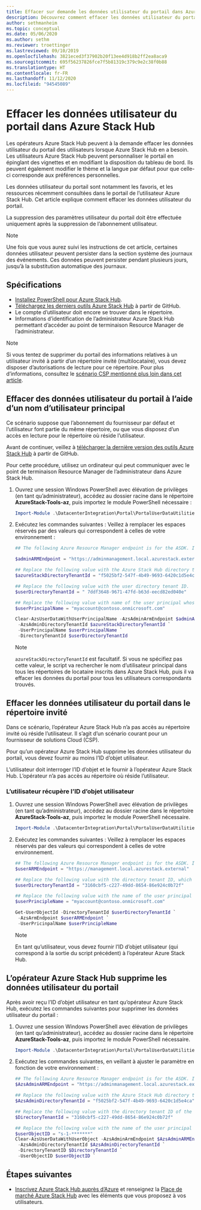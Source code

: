 ```yaml
---
title: Effacer sur demande les données utilisateur du portail dans Azure Stack Hub
description: Découvrez comment effacer les données utilisateur du portail lorsque les utilisateurs Azure Stack Hub en font la demande.
author: sethmanheim
ms.topic: conceptual
ms.date: 05/06/2020
ms.author: sethm
ms.reviewer: troettinger
ms.lastreviewed: 09/10/2019
ms.openlocfilehash: 3821eced3f37902b20f13ee4d918b2ff2ea8aca9
ms.sourcegitcommit: 695f56237826fce7f5b81319c379c9e2c38f0b88
ms.translationtype: HT
ms.contentlocale: fr-FR
ms.lasthandoff: 11/12/2020
ms.locfileid: "94545089"
---
```

# <a name="clear-portal-user-data-from-azure-stack-hub"></a>Effacer les données utilisateur du portail dans Azure Stack Hub

Les opérateurs Azure Stack Hub peuvent à la demande effacer les données utilisateur du portail des utilisateurs lorsque Azure Stack Hub en a besoin. Les utilisateurs Azure Stack Hub peuvent personnaliser le portail en épinglant des vignettes et en modifiant la disposition du tableau de bord. Ils peuvent également modifier le thème et la langue par défaut pour que celle-ci corresponde aux préférences personnelles.

Les données utilisateur du portail sont notamment les favoris, et les ressources récemment consultées dans le portail de l’utilisateur Azure Stack Hub. Cet article explique comment effacer les données utilisateur du portail.

La suppression des paramètres utilisateur du portail doit être effectuée uniquement après la suppression de l’abonnement utilisateur.

> [!NOTE]
> Une fois que vous aurez suivi les instructions de cet article, certaines données utilisateur peuvent persister dans la section système des journaux des événements. Ces données peuvent persister pendant plusieurs jours, jusqu’à la substitution automatique des journaux.

## <a name="requirements"></a>Spécifications

- [Installez PowerShell pour Azure Stack Hub](powershell-install-az-module.md).
- [Téléchargez les derniers outils Azure Stack Hub](azure-stack-powershell-download.md) à partir de GitHub.
- Le compte d’utilisateur doit encore se trouver dans le répertoire.
- Informations d’identification de l’administrateur Azure Stack Hub permettant d’accéder au point de terminaison Resource Manager de l’administrateur.

> [!NOTE]
> Si vous tentez de supprimer du portail des informations relatives à un utilisateur invité à partir d’un répertoire invité (multilocataire), vous devez disposer d’autorisations de lecture pour ce répertoire. Pour plus d’informations, consultez le [scénario CSP mentionné plus loin dans cet article](#clear-portal-user-data-in-guest-directory).

## <a name="clear-portal-user-data-using-a-user-principal-name"></a>Effacer des données utilisateur du portail à l’aide d’un nom d’utilisateur principal

Ce scénario suppose que l’abonnement du fournisseur par défaut et l’utilisateur font partie du même répertoire, ou que vous disposez d’un accès en lecture pour le répertoire où réside l’utilisateur.

Avant de continuer, veillez à [télécharger la dernière version des outils Azure Stack Hub](azure-stack-powershell-download.md) à partir de GitHub.

Pour cette procédure, utilisez un ordinateur qui peut communiquer avec le point de terminaison Resource Manager de l’administrateur dans Azure Stack Hub.

1. Ouvrez une session Windows PowerShell avec élévation de privilèges (en tant qu’administrateur), accédez au dossier racine dans le répertoire **AzureStack-Tools-az**, puis importez le module PowerShell nécessaire :

   ```powershell
   Import-Module .\DatacenterIntegration\Portal\PortalUserDataUtilities.psm1
   ```

2. Exécutez les commandes suivantes : Veillez à remplacer les espaces réservés par des valeurs qui correspondent à celles de votre environnement :

   ```powershell
   ## The following Azure Resource Manager endpoint is for the ASDK. If you are in a multinode environment, contact your operator or service provider to get the endpoint.

   $adminARMEndpoint = "https://adminmanagement.local.azurestack.external"

   ## Replace the following value with the Azure Stack Hub directory tenant ID.
   $azureStackDirectoryTenantId = "f5025bf2-547f-4b49-9693-6420c1d5e4ca"

   ## Replace the following value with the user directory tenant ID.
   $userDirectoryTenantId = " 7ddf3648-9671-47fd-b63d-eecd82ed040e"

   ## Replace the following value with name of the user principal whose portal user data is to be cleared.
   $userPrincipalName = "myaccount@contoso.onmicrosoft.com"

   Clear-AzsUserDataWithUserPrincipalName -AzsAdminArmEndpoint $adminARMEndpoint `
    -AzsAdminDirectoryTenantId $azureStackDirectoryTenantId `
    -UserPrincipalName $userPrincipalName `
    -DirectoryTenantId $userDirectoryTenantId
   ```

   > [!NOTE]
   > `azureStackDirectoryTenantId` est facultatif. Si vous ne spécifiez pas cette valeur, le script va rechercher le nom d’utilisateur principal dans tous les répertoires de locataire inscrits dans Azure Stack Hub, puis il va effacer les données du portail pour tous les utilisateurs correspondants trouvés.

## <a name="clear-portal-user-data-in-guest-directory"></a>Effacer les données utilisateur du portail dans le répertoire invité

Dans ce scénario, l’opérateur Azure Stack Hub n’a pas accès au répertoire invité où réside l’utilisateur. Il s’agit d’un scénario courant pour un fournisseur de solutions Cloud (CSP).

Pour qu’un opérateur Azure Stack Hub supprime les données utilisateur du portail, vous devez fournir au moins l’ID d’objet utilisateur.

L’utilisateur doit interroger l’ID d’objet et le fournir à l’opérateur Azure Stack Hub. L’opérateur n’a pas accès au répertoire où réside l’utilisateur.

### <a name="user-retrieves-the-user-object-id"></a>L’utilisateur récupère l’ID d’objet utilisateur

1. Ouvrez une session Windows PowerShell avec élévation de privilèges (en tant qu’administrateur), accédez au dossier racine dans le répertoire **AzureStack-Tools-az**, puis importez le module PowerShell nécessaire.

   ```powershell
   Import-Module .\DatacenterIntegration\Portal\PortalUserDataUtilities.psm1
   ```

2. Exécutez les commandes suivantes : Veillez à remplacer les espaces réservés par des valeurs qui correspondent à celles de votre environnement.

   ```powershell
   ## The following Azure Resource Manager endpoint is for the ASDK. If you are in a multinode environment, contact your operator or service provider to get the endpoint.
   $userARMEndpoint = "https://management.local.azurestack.external"

   ## Replace the following value with the directory tenant ID, which contains the user account.
   $userDirectoryTenantId = "3160cbf5-c227-49dd-8654-86e924c0b72f"

   ## Replace the following value with the name of the user principal whose portal user data is to be cleared.
   $userPrincipleName = "myaccount@contoso.onmicrosoft.com"

   Get-UserObjectId -DirectoryTenantId $userDirectoryTenantId `
    -AzsArmEndpoint $userARMEndpoint `
    -UserPricinpalName $userPrincipleName
   ```

   > [!NOTE]
   > En tant qu’utilisateur, vous devez fournir l’ID d’objet utilisateur (qui correspond à la sortie du script précédent) à l’opérateur Azure Stack Hub.

## <a name="azure-stack-hub-operator-removes-the-portal-user-data"></a>L’opérateur Azure Stack Hub supprime les données utilisateur du portail

Après avoir reçu l’ID d’objet utilisateur en tant qu’opérateur Azure Stack Hub, exécutez les commandes suivantes pour supprimer les données utilisateur du portail :

1. Ouvrez une session Windows PowerShell avec élévation de privilèges (en tant qu’administrateur), accédez au dossier racine dans le répertoire **AzureStack-Tools-az**, puis importez le module PowerShell nécessaire.

   ```powershell
   Import-Module .\DatacenterIntegration\Portal\PortalUserDataUtilities.psm1
   ```

2. Exécutez les commandes suivantes, en veillant à ajuster le paramètre en fonction de votre environnement :

   ```powershell
   ## The following Azure Resource Manager endpoint is for the ASDK. If you are in a multinode environment, contact your operator or service provider to get the endpoint.
   $AzsAdminARMEndpoint = "https://adminmanagement.local.azurestack.external"

   ## Replace the following value with the Azure Stack Hub directory tenant ID.
   $AzsAdminDirectoryTenantId = "f5025bf2-547f-4b49-9693-6420c1d5e4ca"

   ## Replace the following value with the directory tenant ID of the user to clear.
   $DirectoryTenantId = "3160cbf5-c227-49dd-8654-86e924c0b72f"

   ## Replace the following value with the name of the user principal whose portal user data is to be cleared.
   $userObjectID = "s-1-*******"
   Clear-AzsUserDataWithUserObject -AzsAdminArmEndpoint $AzsAdminARMEndpoint `
    -AzsAdminDirectoryTenantId $AzsAdminDirectoryTenantId `
    -DirectoryTenantID $DirectoryTenantId `
    -UserObjectID $userObjectID `
   ```

## <a name="next-steps"></a>Étapes suivantes

- [Inscrivez Azure Stack Hub auprès d’Azure](azure-stack-registration.md) et renseignez la [Place de marché Azure Stack Hub](azure-stack-marketplace.md) avec les éléments que vous proposez à vos utilisateurs.
